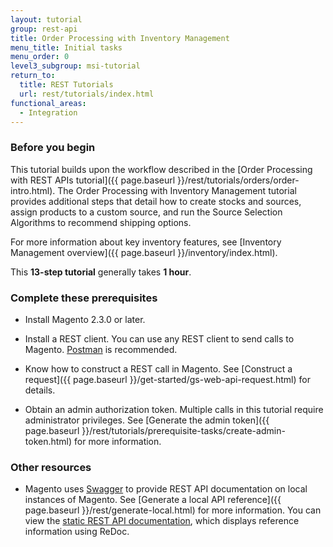 ```yaml
---
layout: tutorial
group: rest-api
title: Order Processing with Inventory Management
menu_title: Initial tasks
menu_order: 0
level3_subgroup: msi-tutorial
return_to:
  title: REST Tutorials
  url: rest/tutorials/index.html
functional_areas:
  - Integration
---
```


### Before you begin

This tutorial builds upon the workflow described in the [Order Processing with REST APIs tutorial]({{ page.baseurl }}/rest/tutorials/orders/order-intro.html). The Order Processing with Inventory Management tutorial provides additional steps that detail how to create stocks and sources, assign products to a custom source, and run the Source Selection Algorithms to recommend shipping options.

For more information about key inventory features, see [Inventory Management overview]({{ page.baseurl }}/inventory/index.html).

This **13-step tutorial** generally takes **1 hour**.

### Complete these prerequisites

*  Install Magento 2.3.0 or later.

*  Install a REST client. You can use any REST client to send calls to Magento. [Postman](https://www.getpostman.com/) is recommended.

*  Know how to construct a REST call in Magento. See [Construct a request]({{ page.baseurl }}/get-started/gs-web-api-request.html) for details.

*  Obtain an admin authorization token. Multiple calls in this tutorial require administrator privileges. See [Generate the admin token]({{ page.baseurl }}/rest/tutorials/prerequisite-tasks/create-admin-token.html) for more information.

### Other resources

*  Magento uses [Swagger](https://swagger.io) to provide REST API documentation on local instances of Magento. See [Generate a local API reference]({{ page.baseurl }}/rest/generate-local.html) for more information. You can view the [static REST API documentation]({{site.baseurl}}/redoc/{{page.guide_version}}/), which displays reference information using ReDoc.
